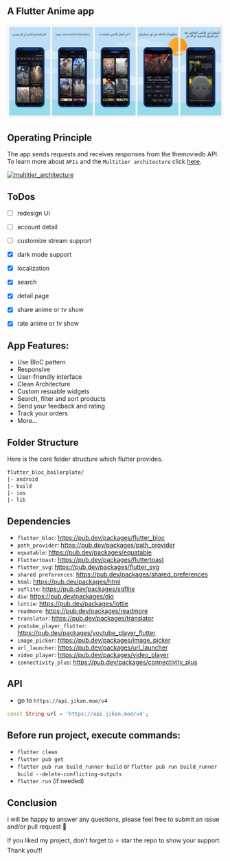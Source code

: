 ## A Flutter Anime app  
![Banner](https://github.com/moatasem-alhilali/anime-app/blob/main/screenshots/logo.jpg)

## Operating Principle

 The app sends requests and receives responses from the themoviedb API. <br> To learn more about `APIs` and the `Multitier architecture` click <a target="_blank" href="https://en.wikipedia.org/wiki/Multitier_architecture#Web_development_usage">here</a>.
 
<a target="_blank" href="https://volansys.com/wp-content/uploads/2019/07/VOLANSYS_Tiers-of-Architecture-new.jpg"> <img width="350" alt="multitier_architecture" src="https://user-images.githubusercontent.com/61885011/132905821-d68d4792-3f8f-4660-a648-968f353dcb1c.jpg"> </a>



## ToDos
- [ ] redesign UI
- [ ] account detail
- [ ] customize stream support 
- [x] dark mode support
- [x] localization
- [x] search 
- [x] detail page 
- [x] share anime or tv show
- [x] rate anime or tv show


## App Features:
* Use BloC pattern
* Responsive
* User-friendly interface
* Clean Architecture
* Custom resuable widgets
* Search, filter and sort products
* Send your feedback and rating
* Track your orders
* More...

## Folder Structure
Here is the core folder structure which flutter provides.

```
flutter_bloc_boilerplate/
|- android
|- build
|- ios
|- lib
```
## Dependencies
- `flutter_bloc`: <a target="_blank" href="https://pub.dev/packages/flutter_bloc">https://pub.dev/packages/flutter_bloc</a>
- `path_provider`: <a target="_blank" href="https://pub.dev/packages/path_provider">https://pub.dev/packages/path_provider</a>
- `equatable`: <a target="_blank" href="https://pub.dev/packages/equatable">https://pub.dev/packages/equatable</a>
- `Fluttertoast`: <a target="_blank" href="https://pub.dev/packages/fluttertoast">https://pub.dev/packages/fluttertoast</a>
- `flutter_svg`: <a target="_blank" href="https://pub.dev/packages/flutter_svg">https://pub.dev/packages/flutter_svg</a>
- `shared preferences`: <a target="_blank" href="https://pub.dev/packages/shared_preferences">https://pub.dev/packages/shared_preferences</a>
- `html`: <a target="_blank" href="https://pub.dev/packages/html">https://pub.dev/packages/html</a>
- `sqflite`: <a target="_blank" href="https://pub.dev/packages/sqflite">https://pub.dev/packages/sqflite</a>
- `dio`: <a target="_blank" href="https://pub.dev/packages/dio">https://pub.dev/packages/dio</a>
- `lottie`: <a target="_blank" href="https://pub.dev/packages/lottie">https://pub.dev/packages/lottie</a>
- `readmore`: <a target="_blank" href="https://pub.dev/packages/readmore">https://pub.dev/packages/readmore</a>
- `translator`: <a target="_blank" href="https://pub.dev/packages/translator">https://pub.dev/packages/translator</a>
- `youtube_player_flutter`: <a target="_blank" href="https://pub.dev/packages/youtube_player_flutter">https://pub.dev/packages/youtube_player_flutter</a>
- `image_picker`: <a target="_blank" href="https://pub.dev/packages/image_picker">https://pub.dev/packages/image_picker</a>
- `url_launcher`: <a target="_blank" href="https://pub.dev/packages/url_launcher">https://pub.dev/packages/url_launcher</a>
- `video_player`: <a target="_blank" href="https://pub.dev/packages/video_player">https://pub.dev/packages/video_player</a>
- `connectivity_plus`: <a target="_blank" href="https://pub.dev/packages/connectivity_plus">https://pub.dev/packages/connectivity_plus</a>

## API
- go to `https://api.jikan.moe/v4`

 ```dart
const String url = 'https://api.jikan.moe/v4';
```

## Before run project, execute commands:
- `flutter clean`
- `flutter pub get`
- `flutter pub run build_runner build` or `flutter pub run build_runner build --delete-conflicting-outputs`
- `flutter run` (if needed)

## Conclusion
I will be happy to answer any questions, please feel free to submit an issue and/or pull request 🙂

If you liked my project, don’t forget to ⭐ star the repo to show your support.
Thank you!!!
